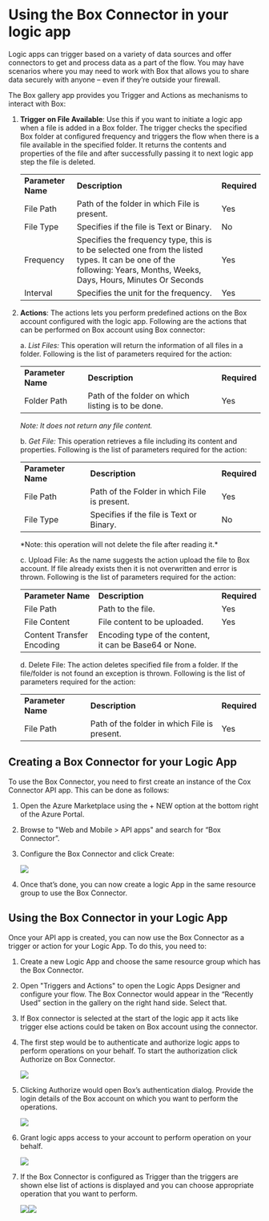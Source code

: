 <properties 
   pageTitle="Using the Box Connector in your logic app" 
   description="Using the Box Connector in your logic app" 
   services="app-service-logic" 
   documentationCenter=".net,nodejs,java" 
   authors="rajeshramabathiran" 
   manager="dwrede" 
   editor=""/>

<tags
   ms.service="app-service-logic"
   ms.devlang="multiple"
   ms.topic="article"
   ms.tgt_pltfrm="na"
   ms.workload="integration" 
   ms.date="03/20/2015"
   ms.author="vagarw"/>

# **Using the Box Connector in your logic app**

 

Logic apps can trigger based on a variety of data sources and offer connectors to get and process data as a part of the flow. You may have scenarios where you may need to work with Box that allows you to share data securely with anyone – even if they’re outside your firewall.

 

The Box gallery app provides you Trigger and Actions as mechanisms to interact with Box:

 

1. **Trigger** **on File Available**: Use this if you want to initiate a logic app when a file is added in a Box folder. The trigger checks the specified Box folder at configured frequency and triggers the flow when there is a file available in the specified folder. It returns the contents and properties of the file and after successfully passing it to next logic app step the file is deleted.


	<table>
	  <tr>
	    <td><b>Parameter Name</b></td>
	    <td><b>Description</b></td>
	    <td><b>Required</b></td>
	  </tr>
	  <tr>
	    <td>File Path</td>
	    <td>Path of the folder in which File is present.</td>
	    <td>Yes</td>
	  </tr>
	  <tr>
	    <td>File Type</td>
	    <td>Specifies if the file is Text or Binary.</td>
	    <td>No</td>
	  </tr>
	  <tr>
	    <td>Frequency</td>
	    <td>Specifies the frequency type, this is to be selected one from the listed types. It can be one of the following: Years, Months, Weeks, Days, Hours, Minutes Or Seconds</td>
	    <td>Yes</td>
	  </tr>
	  <tr>
	    <td>Interval</td>
	    <td>Specifies the unit for the frequency.</td>
	    <td>Yes</td>
	  </tr>
	</table>


 

2. **Actions**: The actions lets you perform predefined actions on the Box account configured with the logic app. Following are the actions that can be performed on Box account using Box connector:

	a. *List Files:* This operation will return the information of all files in a folder. Following is the list of parameters required for the action:

	<table>
	  <tr>
	    <td><b>Parameter Name</b></td>
	    <td><b>Description</b></td>
	    <td><b>Required</b></td>
	  </tr>
	  <tr>
	    <td>Folder Path</td>
	    <td>Path of the folder on which listing is to be done.</td>
	    <td>Yes</td>
	  </tr>
	</table>

	*Note: It does not return any file content.*

 

    b. *Get File:* This operation retrieves a file including its content and properties. Following is the list of parameters required for the action:

	<table>
	  <tr>
	    <td><b>Parameter Name</b></td>
	    <td><b>Description</b></td>
	    <td><b>Required</b></td>
	  </tr>
	  <tr>
	    <td>File Path</td>
	    <td>Path of the Folder in which File is present.</td>
	    <td>Yes</td>
	  </tr>
	  <tr>
	    <td>File Type</td>
	    <td>Specifies if the file is Text or Binary.</td>
	    <td>No</td>
	  </tr>
	</table>
	*Note: this operation will not delete the file after reading it.*

 

    c. Upload File: As the name suggests the action upload the file to Box account. If file already exists then it is not overwritten and error is thrown. Following is the list of parameters required for the action:

	<table>
	  <tr>
	    <td><b>Parameter Name</b></td>
	    <td><b>Description</b></td>
	    <td><b>Required</b></td>
	  </tr>
	  <tr>
	    <td>File Path</td>
	    <td>Path to the file.</td>
	    <td>Yes</td>
	  </tr>
	  <tr>
	    <td>File Content</td>
	    <td>File content to be uploaded.</td>
	    <td>Yes</td>
	  </tr>
	  <tr>
	    <td>Content Transfer Encoding</td>
	    <td>Encoding type of the content, it can be Base64 or None.</td>
	    <td> </td>
	  </tr>
	</table>


    d. Delete File: The action deletes specified file from a folder. If the file/folder is not found an exception is thrown. Following is the list of parameters required for the action:

 	<table>
	  <tr>
	    <td><b>Parameter Name</b></td>
	    <td><b>Description</b></td>
	    <td><b>Required</b></td>
	  </tr>
	  <tr>
	    <td>File Path</td>
	    <td>Path of the folder in which File is present.</td>
	    <td>Yes</td>
	  </tr>
	</table>


 

## **Creating a Box Connector for your Logic App** ##

To use the Box Connector, you need to first create an instance of the Cox Connector API app. This can be done as follows:

1. Open the Azure Marketplace using the + NEW option at the bottom right of the Azure Portal.

2. Browse to "Web and Mobile > API apps" and search for “Box Connector”.

3. Configure the Box Connector and click  Create:

	![][1]

4. Once that’s done, you can now create a logic App in the same resource group to use the Box Connector.


## **Using the Box Connector in your Logic App** ##

Once your API app is created, you can now use the Box Connector as a trigger or action for your Logic App. To do this, you need to:


1. Create a new Logic App and choose the same resource group which has the Box Connector.

2. Open "Triggers and Actions" to open the Logic Apps Designer and configure your flow. The Box Connector would appear in the “Recently Used” section in the gallery on the right hand side. Select that.

3. If Box connector is selected at the start of the logic app it acts like trigger else actions could be taken on Box account using the connector.

4. The first step would be to authenticate and authorize logic apps to perform operations on your behalf. To start the authorization click Authorize on Box Connector.

	![][2]

5. Clicking Authorize would open Box’s authentication dialog. Provide the login details of the Box account on which you want to perform the operations.

	![][3]

6. Grant logic apps access to your account to perform operation on your behalf. 

	![][4]

7. If the Box Connector is configured as Trigger than the triggers are shown else list of actions is displayed and you can choose appropriate operation that you want to perform.  

	![][5]![][6]


<!--Image references-->
[1]: ./media/app-service-logic-connector-box/image_0.jpg
[2]: ./media/app-service-logic-connector-box/image_1.jpg
[3]: ./media/app-service-logic-connector-box/image_2.jpg
[4]: ./media/app-service-logic-connector-box/image_3.jpg
[5]: ./media/app-service-logic-connector-box/image_4.jpg
[6]: ./media/app-service-logic-connector-box/image_5.jpg

